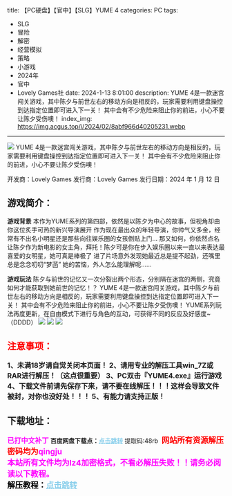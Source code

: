 title: 【PC硬盘】【官中】【SLG】YUME 4
categories: PC
tags:
- SLG
- 冒险
- 解密
- 经营模拟
- 策略
- 小游戏
- 2024年
- 官中
- Lovely Games社
date: 2024-1-13 8:01:00
description: YUME 4是一款迷宫闯关游戏，其中陈夕与前世左右的移动方向是相反的，玩家需要利用键盘操控到达指定位置即可进入下一关！ 其中会有不少危险来阻止你的前进，小心不要让陈夕受伤噢！
index_img: https://img.acgus.top/i/2024/02/8abf966d40205231.webp
---
![](https://img.acgus.top/i/2024/02/8abf966d40205231.webp)
YUME 4是一款迷宫闯关游戏，其中陈夕与前世左右的移动方向是相反的，玩家需要利用键盘操控到达指定位置即可进入下一关！ 其中会有不少危险来阻止你的前进，小心不要让陈夕受伤噢！

开发商：Lovely Games
发行商：Lovely Games
发行日期：2024 年 1 月 12 日

## 游戏简介：
**游戏背景**
本作为YUME系列的第四部，依然是以陈夕为中心的故事，但视角却由你这位炙手可热的新兴导演展开
作为现在最出众的年轻导演，你帅气又多金，经常有不出名小明星还是那些向往娱乐圈的女孩倒贴上门…
那又如何，你依然点名让陈夕作为新电影的女主角，拜托！陈夕可是你在步入娱乐圈以来一直以来表达最喜爱的女明星，她可真是棒极了
进了片场意外发现她最近总是提不起劲，还嘴里总是念念叨叨“梦菡”
她的苦恼，外人怎么能理解呢……

**游戏玩法**
陈夕与前世的记忆又一次分裂出两个形态，分别隔在迷宫的两侧，究竟如何才能获取到她前世的记忆！？
YUME 4是一款迷宫闯关游戏，其中陈夕与前世左右的移动方向是相反的，玩家需要利用键盘操控到达指定位置即可进入下一关！
其中会有不少危险来阻止你的前进，小心不要让陈夕受伤噢！
YUME系列玩法再度更新，在自由模式下进行与角色的互动，可获得不同的反应及好感度~（DDDD）
![](https://img.acgus.top/i/2024/02/a37c31d32a205239.webp)
![](https://img.acgus.top/i/2024/02/eda1bbb7b8205236.webp)
![](https://img.acgus.top/i/2024/02/04d00d2601205233.webp)







## <font color=#FF0000 >注意事项：</font>
<font size=3><b>1、未满18岁请自觉关闭本页面！
2、请用专业的解压工具win_7Z或RAR进行解压！（这点很重要）
3、PC双击『YUME4.exe』运行游戏
4、下载文件前请先保存下来，请不要在线解压！！！这样会导致文件被封，对你也没好处！！！
5、有能力请支持正版！</b></font>

## 下载地址：
<font color=#FF00FF size=3><b>已打中文补丁</b></font>
<b>百度网盘下载点：</b><a href="https://pan.baidu.com/s/1mHLmH2i7_RHBD4pX2ZRJ0A?pwd=48rb" style="color: #87CEEB;"><b>点击跳转</b></a> 提取码:48rb
<a style="padding: 0" href="https://post.qingju.org/AD/"><img style="max-width:100%" src="https://img.acgus.top/i/2024/07/478f689b8021d8d499ab43d21acf137a.gif" alt=""></a>
<b><font color=#FF0000 size=4>网站所有资源解压密码均为</b></font><b><font color=#FF00FF size=4>qingju</font><font color=#FF0000 ></font></b><br><b><font color=#FF00FF size=4>本站所有文件均为lz4加密格式，不看必解压失败！！请务必阅读以下教程。</b></font><br><b><font color=#000 size=4>解压教程：</b><a href="https://post.qingju.org/tutorial/000/" style="color: #87CEEB;"><b>点击跳转</b></a>